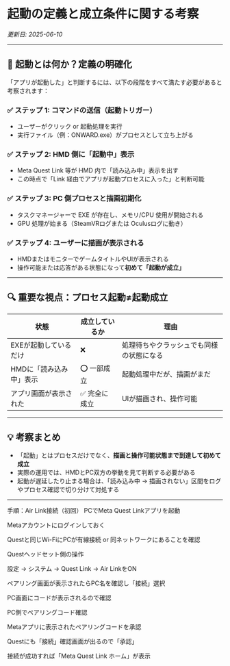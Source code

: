 # 起動の定義と成立条件に関する考察
_更新日: 2025-06-10_

---

## 🎯 起動とは何か？定義の明確化

「アプリが起動した」と判断するには、以下の段階をすべて満たす必要があると考察されます：

### ✅ ステップ 1: コマンドの送信（起動トリガー）
- ユーザーがクリック or 起動処理を実行
- 実行ファイル（例：ONWARD.exe）がプロセスとして立ち上がる

### ✅ ステップ 2: HMD 側に「起動中」表示
- Meta Quest Link 等が HMD 内で「読み込み中」表示を出す
- この時点で「Link 経由でアプリが起動プロセスに入った」と判断可能

### ✅ ステップ 3: PC 側プロセスと描画初期化
- タスクマネージャーで EXE が存在し、メモリ/CPU 使用が開始される
- GPU 処理が始まる（SteamVRログまたは Oculusログに動き）

### ✅ ステップ 4: ユーザーに描画が表示される
- HMDまたはモニターでゲームタイトルやUIが表示される
- 操作可能または応答がある状態になって**初めて「起動が成立」**

---

## 🔍 重要な視点：プロセス起動≠起動成立

| 状態                        | 成立しているか | 理由                                      |
|-----------------------------|----------------|-------------------------------------------|
| EXEが起動しているだけ       | ❌              | 処理待ちやクラッシュでも同様の状態になる |
| HMDに「読み込み中」表示     | ⭕ 一部成立     | 起動処理中だが、描画がまだ                |
| アプリ画面が表示された       | ✅ 完全に成立   | UIが描画され、操作可能                    |

---

## 💡 考察まとめ

- 「起動」とはプロセスだけでなく、**描画と操作可能状態まで到達して初めて成立**
- 実際の運用では、HMDとPC双方の挙動を見て判断する必要がある
- 起動が遅延したり止まる場合は、「読み込み中 → 描画されない」区間をログやプロセス確認で切り分けて対処する

---




手順：Air Link接続（初回）
PCでMeta Quest Linkアプリを起動

Metaアカウントにログインしておく

Questと同じWi-FiにPCが有線接続 or 同ネットワークにあることを確認

Questヘッドセット側の操作

設定 → システム → Quest Link → Air LinkをON

ペアリング画面が表示されたらPC名を確認し「接続」選択

PC画面にコードが表示されるので確認

PC側でペアリングコード確認

Metaアプリに表示されたペアリングコードを承認

Questにも「接続」確認画面が出るので「承認」

接続が成功すれば「Meta Quest Link ホーム」が表示


